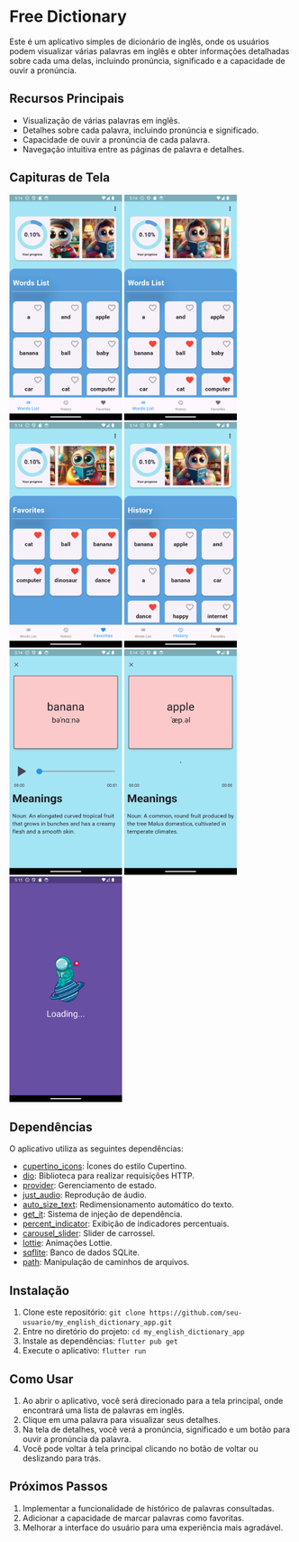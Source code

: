 # Free Dictionary

Este é um aplicativo simples de dicionário de inglês, onde os usuários podem visualizar várias palavras em inglês e obter informações detalhadas sobre cada uma delas, incluindo pronúncia, significado e a capacidade de ouvir a pronúncia.

## Recursos Principais

- Visualização de várias palavras em inglês.
- Detalhes sobre cada palavra, incluindo pronúncia e significado.
- Capacidade de ouvir a pronúncia de cada palavra.
- Navegação intuitiva entre as páginas de palavra e detalhes.

## Capituras de Tela

<p float="left">
  <img src="assets\app_image\app_image (1).png" width="200" height="400" />
  <img src="assets\app_image\app_image (2).png" width="200" height="400" /> 
  <img src="assets\app_image\app_image (3).png" width="200" height="400" /> 
  <img src="assets\app_image\app_image (4).png" width="200" height="400" /> 
  <img src="assets\app_image\app_image (5).png" width="200" height="400" /> 
  <img src="assets\app_image\app_image (6).png" width="200" height="400" /> 
  <img src="assets\app_image\app_image (8).png" width="200" height="400" /> 
</p>


## Dependências

O aplicativo utiliza as seguintes dependências:

- [cupertino_icons](https://pub.dev/packages/cupertino_icons): Ícones do estilo Cupertino.
- [dio](https://pub.dev/packages/dio): Biblioteca para realizar requisições HTTP.
- [provider](https://pub.dev/packages/provider): Gerenciamento de estado.
- [just_audio](https://pub.dev/packages/just_audio): Reprodução de áudio.
- [auto_size_text](https://pub.dev/packages/auto_size_text): Redimensionamento automático do texto.
- [get_it](https://pub.dev/packages/get_it): Sistema de injeção de dependência.
- [percent_indicator](https://pub.dev/packages/percent_indicator): Exibição de indicadores percentuais.
- [carousel_slider](https://pub.dev/packages/carousel_slider): Slider de carrossel.
- [lottie](https://pub.dev/packages/lottie): Animações Lottie.
- [sqflite](https://pub.dev/packages/sqflite): Banco de dados SQLite.
- [path](https://pub.dev/packages/path): Manipulação de caminhos de arquivos.


## Instalação

1. Clone este repositório: `git clone https://github.com/seu-usuario/my_english_dictionary_app.git`
2. Entre no diretório do projeto: `cd my_english_dictionary_app`
3. Instale as dependências: `flutter pub get`
4. Execute o aplicativo: `flutter run`

## Como Usar

1. Ao abrir o aplicativo, você será direcionado para a tela principal, onde encontrará uma lista de palavras em inglês.
2. Clique em uma palavra para visualizar seus detalhes.
3. Na tela de detalhes, você verá a pronúncia, significado e um botão para ouvir a pronúncia da palavra.
4. Você pode voltar à tela principal clicando no botão de voltar ou deslizando para trás.

## Próximos Passos

1. Implementar a funcionalidade de histórico de palavras consultadas.
2. Adicionar a capacidade de marcar palavras como favoritas.
3. Melhorar a interface do usuário para uma experiência mais agradável.

